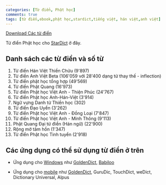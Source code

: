 ```yaml
---
categories: [Từ điển, Phật học]
comments: true
tags: [từ điển,ebook,phật học,stardict,tiếng việt, hán việt,anh việt]
---
```

[Download Các từ điển](https://github.com/catusf/tudien/releases/tag/v2.1)

Từ điển Phật học cho [StarDict](https://en.wikipedia.org/wiki/StarDict) ở đây.

## Danh sách các từ điển và số từ

1. Từ điển Hán Việt Thiền Chửu (9'897)
2. Từ điển Anh Việt Beta (106'059 với 28'400 dạng từ thay thế - inflection)
3. Từ điển phật học tổng hợp (49'569)
4. Từ điển Phật Quang (16'973)
5. Từ điển Phật học Việt Anh - Thiện Phúc (24'767)
6. Từ điển Phật học Anh-Hán-Việt (3'914)
7. Ngữ vựng Danh từ Thiền học (302)
8. Từ điển Đạo Uyển (3'262)
9. Từ điển Phật học Việt Anh - Đồng Loại (7'847)
10. Từ điển Phật học Việt Anh - Minh Thông (9'113)
11. Phật Quang Đại từ điển (Hán ngữ) (22'900)
12. Rộng mở tâm hồn (1'347)
13. Từ điển Phật học Tinh tuyển (2'918)

## Các ứng dụng có thể sử dụng từ điển ở trên

- Ứng dụng cho [Windows](https://stardict.sourceforge.net/) như [GoldenDict](https://goldendict.org/), [Babiloo](http://code.google.com/p/babiloo/)

- Ứng dụng cho [mobile](https://en.wikipedia.org/wiki/StarDict#Supported_platforms) như [GoldenDict](https://goldendict.mobi/), GuruDic, TouchDict, weDict, Dictionary Universal, Alpus 


